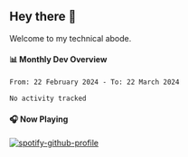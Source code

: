 ## Hey there 👋

Welcome to my technical abode.

#### 📊 Monthly Dev Overview
<!--START_SECTION:waka-->

```txt
From: 22 February 2024 - To: 22 March 2024

No activity tracked
```

<!--END_SECTION:waka-->

#### 🎧 Now Playing

[![spotify-github-profile](https://spotify-github-profile.vercel.app/api/view?uid=james2mid&cover_image=true&theme=natemoo-re)](https://open.spotify.com/user/james2mid?si=2b3baf2b09cb499e)

